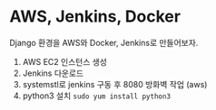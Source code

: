 # AWS, Jenkins, Docker
Django 환경을 AWS와 Docker, Jenkins로 만들어보자.

1. AWS EC2 인스턴스 생성
2. Jenkins 다운로드
3. systemstl로 jenkins 구동 후 8080 방화벽 작업 (aws)
4. python3 설치 `sudo yum install python3`
